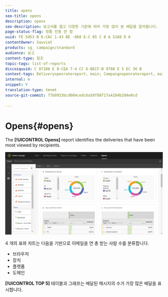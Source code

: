 ```yaml
---
title: opens
seo-title: opens
description: opens
seo-description: 보고서를 열고 다양한 기준에 따라 가장 많이 본 배달을 알아봅니다.
page-status-flag: 정품 인증 안 함
uuid: FE 5453 B 6-CAC 1-43 BE -860 E-C 65 C 8 A 5168 D 6
contentOwner: Sauviat
products: sg_ campaign/standard
audience: 보고
content-type: 참조
topic-tags: list-of-reports
discoiquuid: C 87188 E 8-CEA 7-4 CC 6-BECF-B 9788 E 5 EC 36 B
context-tags: Deliveryopenratereport, main; Campaignopenratereport, main; Programopenratereport, main
internal: n
snippet: Y
translation-type: tm+mt
source-git-commit: 77b0933bcd004cedc6a58f80717a4284b284e0cd

---
```



# Opens{#opens}

The **[!UICONTROL Opens]** report identifies the deliveries that have been most viewed by recipients.

![](assets/delivery_reports_opens.png)

4 개의 표와 차트는 다음을 기반으로 이메일을 연 총 받는 사람 수를 분류합니다.

* 브라우저
* 장치
* 플랫폼
* 도메인

**[!UICONTROL TOP 5]** 테이블과 그래프는 배달된 메시지의 수가 가장 많은 배달을 표시합니다.
